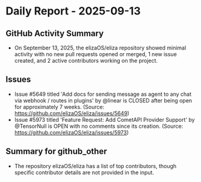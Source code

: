 # Daily Report - 2025-09-13

## GitHub Activity Summary
- On September 13, 2025, the elizaOS/eliza repository showed minimal activity with no new pull requests opened or merged, 1 new issue created, and 2 active contributors working on the project.

## Issues
- Issue #5649 titled 'Add docs for sending message as agent to any chat via webhook / routes in plugins' by @linear is CLOSED after being open for approximately 7 weeks. (Source: https://github.com/elizaOS/eliza/issues/5649)
- Issue #5973 titled 'Feature Request: Add CometAPI Provider Support' by @TensorNull is OPEN with no comments since its creation. (Source: https://github.com/elizaOS/eliza/issues/5973)

## Summary for github_other
- The repository elizaOS/eliza has a list of top contributors, though specific contributor details are not provided in the input.